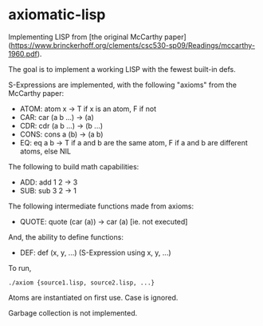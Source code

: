 # axiomatic-lisp

Implementing LISP from [the original McCarthy paper]
(https://www.brinckerhoff.org/clements/csc530-sp09/Readings/mccarthy-1960.pdf).

The goal is to implement a working LISP with the fewest built-in defs.

S-Expressions are implemented, with the following "axioms" from the McCarthy paper:

* ATOM: atom x -> T if x is an atom, F if not
* CAR: car (a b ...) -> (a)
* CDR: cdr (a b ...) -> (b ...)
* CONS: cons a (b) -> (a b)
* EQ: eq a b -> T if a and b are the same atom, F if a and b are different atoms, else NIL

The following to build math capabilities:

* ADD: add 1 2 -> 3
* SUB: sub 3 2 -> 1

The following intermediate functions made from axioms:

* QUOTE: quote (car (a)) -> car (a) [ie. not executed]

And, the ability to define functions:

* DEF: def (x, y, ...) (S-Expression using x, y, ...)

To run,

    ./axiom {source1.lisp, source2.lisp, ...}

Atoms are instantiated on first use.  Case is ignored.

Garbage collection is not implemented.
